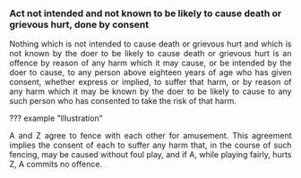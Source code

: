 ### Act not intended and not known to be likely to cause death or grievous hurt, done by consent
<div style="text-align: justify">

Nothing which is not intended to cause death or grievous hurt and which is not known by the doer to be likely to cause death or grievous hurt is an offence by reason of any harm which it may cause, or be intended by the doer to cause, to any person above eighteen years of age who has given consent, whether express or implied, to suffer that harm, or by reason of any harm which it may be known by the doer to be likely to cause to any such person who has consented to take the risk of that harm.

</div>

??? example "Illustration"
    <div style="text-align: justify"> A and Z agree to fence with each other for amusement. This agreement implies the consent of each to suffer any harm that, in the course of such fencing, may be caused without foul play, and if A, while playing fairly, hurts Z, A commits no offence.

